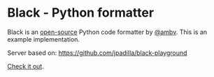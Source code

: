 # Black - Python formatter

Black is an [open-source](https://github.com/psf/black) Python code formatter by [@ambv](https://github.com/ambv). This is an example implementation.


Server based on: https://github.com/jpadilla/black-playground

[Check it out](https://black.vercel.app).

